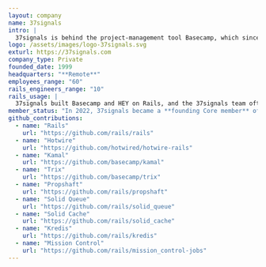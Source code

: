 ```yaml
---
layout: company
name: 37signals
intro: |
  37signals is behind the project-management tool Basecamp, which since 2004 has been helping companies make progress and avoid letting things slip through the cracks. It also makes HEY, an email and calendar system that brings fresh thinking to a stale category. Over more than twenty years, it has also released several other software products, and shared it’s development process Shape Up. 
logo: /assets/images/logo-37signals.svg
exturl: https://37signals.com
company_type: Private
founded_date: 1999
headquarters: "**Remote**"
employees_range: "60"
rails_engineers_range: "10"
rails_usage: |
  37signals built Basecamp and HEY on Rails, and the 37signals team often builds and tests new features in-house before contributing them back to the framework. Examples include Hotwire (Turbo & Stimulus) for server-driven UI, Propshaft for asset management, and Solid Queue for background job processing. They’ve also shifted toward self-hosting, deploying with Kamal, their Docker-based deployment tool.
member_status: "In 2022, 37signals became a **founding Core member** of the Rails Foundation. David Heinemeier Hansson, 37signals co-founder and CTO and creator of Ruby on Rails, is the chairman of the foundation."
github_contributions:
  - name: "Rails"
    url: "https://github.com/rails/rails"
  - name: "Hotwire"
    url: "https://github.com/hotwired/hotwire-rails"
  - name: "Kamal"
    url: "https://github.com/basecamp/kamal"
  - name: "Trix"
    url: "https://github.com/basecamp/trix"
  - name: "Propshaft"
    url: "https://github.com/rails/propshaft"
  - name: "Solid Queue"
    url: "https://github.com/rails/solid_queue"
  - name: "Solid Cache"
    url: "https://github.com/rails/solid_cache"
  - name: "Kredis"
    url: "https://github.com/rails/kredis"
  - name: "Mission Control"
    url: "https://github.com/rails/mission_control-jobs"
---
```



